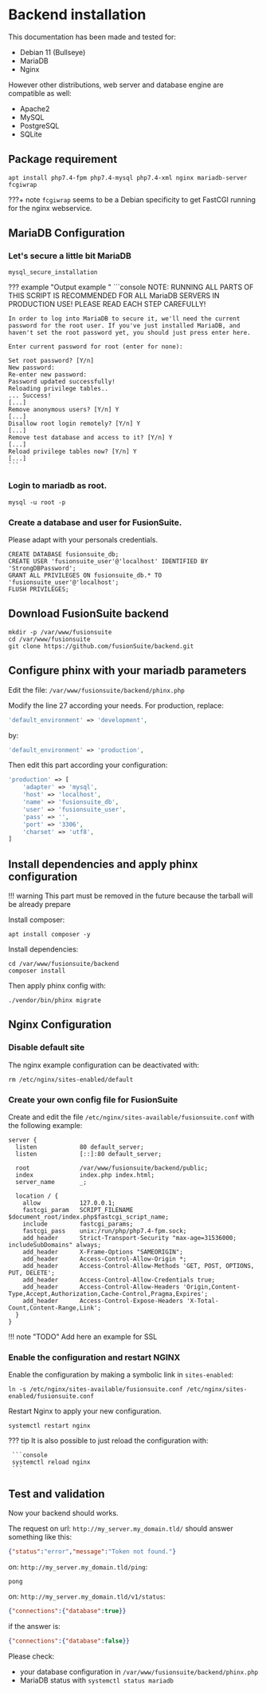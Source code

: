 # Backend installation

This documentation has been made and tested for:

- Debian 11 (Bullseye)
- MariaDB
- Nginx

However other distributions, web server and database engine are compatible as well:

- Apache2
- MySQL
- PostgreSQL
- SQLite

## Package requirement

```console
apt install php7.4-fpm php7.4-mysql php7.4-xml nginx mariadb-server fcgiwrap
```

???+ note
    `fcgiwrap` seems to be a Debian specificity to get FastCGI running for the nginx webservice.

## MariaDB Configuration

### Let's secure a little bit MariaDB

```console
mysql_secure_installation
```

??? example "Output example "
    ```console
    NOTE: RUNNING ALL PARTS OF THIS SCRIPT IS RECOMMENDED FOR ALL MariaDB
        SERVERS IN PRODUCTION USE!  PLEASE READ EACH STEP CAREFULLY!

    In order to log into MariaDB to secure it, we'll need the current
    password for the root user. If you've just installed MariaDB, and
    haven't set the root password yet, you should just press enter here.

    Enter current password for root (enter for none):

    Set root password? [Y/n]
    New password:
    Re-enter new password:
    Password updated successfully!
    Reloading privilege tables..
    ... Success!
    [...]
    Remove anonymous users? [Y/n] Y
    [...]
    Disallow root login remotely? [Y/n] Y
    [...]
    Remove test database and access to it? [Y/n] Y
    [...]
    Reload privilege tables now? [Y/n] Y
    [...]
    ```

### Login to mariadb as root.

```console
mysql -u root -p
```

### Create a database and user for FusionSuite.

Please adapt with your personals credentials.

```mysql
CREATE DATABASE fusionsuite_db;
CREATE USER 'fusionsuite_user'@'localhost' IDENTIFIED BY 'StrongDBPassword';
GRANT ALL PRIVILEGES ON fusionsuite_db.* TO 'fusionsuite_user'@'localhost';
FLUSH PRIVILEGES;
```

## Download FusionSuite backend

```console
mkdir -p /var/www/fusionsuite
cd /var/www/fusionsuite
git clone https://github.com/fusionSuite/backend.git
```

## Configure phinx with your mariadb parameters

Edit the file: `/var/www/fusionsuite/backend/phinx.php`

Modify the line 27 according your needs.
For production, replace:

```php
'default_environment' => 'development',
```

by:

```php
'default_environment' => 'production',
```

Then edit this part according your configuration:

```php
'production' => [
    'adapter' => 'mysql',
    'host' => 'localhost',
    'name' => 'fusionsuite_db',
    'user' => 'fusionsuite_user',
    'pass' => '',
    'port' => '3306',
    'charset' => 'utf8',
]
```

## Install dependencies and apply phinx configuration

!!! warning
    This part must be removed in the future because the tarball will be already prepare

Install composer:

```console
apt install composer -y
```

Install dependencies:

```console
cd /var/www/fusionsuite/backend
composer install
```

Then apply phinx config with:

```console
./vendor/bin/phinx migrate
```

## Nginx Configuration

### Disable default site

The nginx example configuration can be deactivated with:

```console
rm /etc/nginx/sites-enabled/default
```

### Create your own config file for FusionSuite

Create and edit the file `/etc/nginx/sites-available/fusionsuite.conf` with the following example:

```nginx title="/etc/nginx/sites-available/fusionsuite.conf"
server {
  listen            80 default_server;
  listen            [::]:80 default_server;

  root              /var/www/fusionsuite/backend/public;
  index             index.php index.html;
  server_name       _;

  location / {
    allow           127.0.0.1;
    fastcgi_param   SCRIPT_FILENAME $document_root/index.php$fastcgi_script_name;
    include         fastcgi_params;
    fastcgi_pass    unix:/run/php/php7.4-fpm.sock;
    add_header      Strict-Transport-Security "max-age=31536000; includeSubDomains" always;
    add_header      X-Frame-Options "SAMEORIGIN";
    add_header      Access-Control-Allow-Origin *;
    add_header      Access-Control-Allow-Methods 'GET, POST, OPTIONS, PUT, DELETE';
    add_header      Access-Control-Allow-Credentials true;
    add_header      Access-Control-Allow-Headers 'Origin,Content-Type,Accept,Authorization,Cache-Control,Pragma,Expires';
    add_header      Access-Control-Expose-Headers 'X-Total-Count,Content-Range,Link';
  }
}
```

!!! note "TODO"
    Add here an example for SSL

### Enable the configuration and restart NGINX

Enable the configuration by making a symbolic link in `sites-enabled`:

```console
ln -s /etc/nginx/sites-available/fusionsuite.conf /etc/nginx/sites-enabled/fusionsuite.conf
```

Restart Nginx to apply your new configuration.

```console
systemctl restart nginx
```

??? tip
     It is also possible to just reload the configuration with:

     ```console
     systemctl reload nginx
     ```

## Test and validation

Now your backend should works.

The request on url: `http://my_server.my_domain.tld/` should answer something like this:

```json
{"status":"error","message":"Token not found."}
```

on: `http://my_server.my_domain.tld/ping`:

```console
pong
```

on: `http://my_server.my_domain.tld/v1/status`:

```json
{"connections":{"database":true}}
```

if the answer is:

```json
{"connections":{"database":false}}
```

Please check:

- your database configuration in `/var/www/fusionsuite/backend/phinx.php`
- MariaDB status with `systemctl status mariadb`
